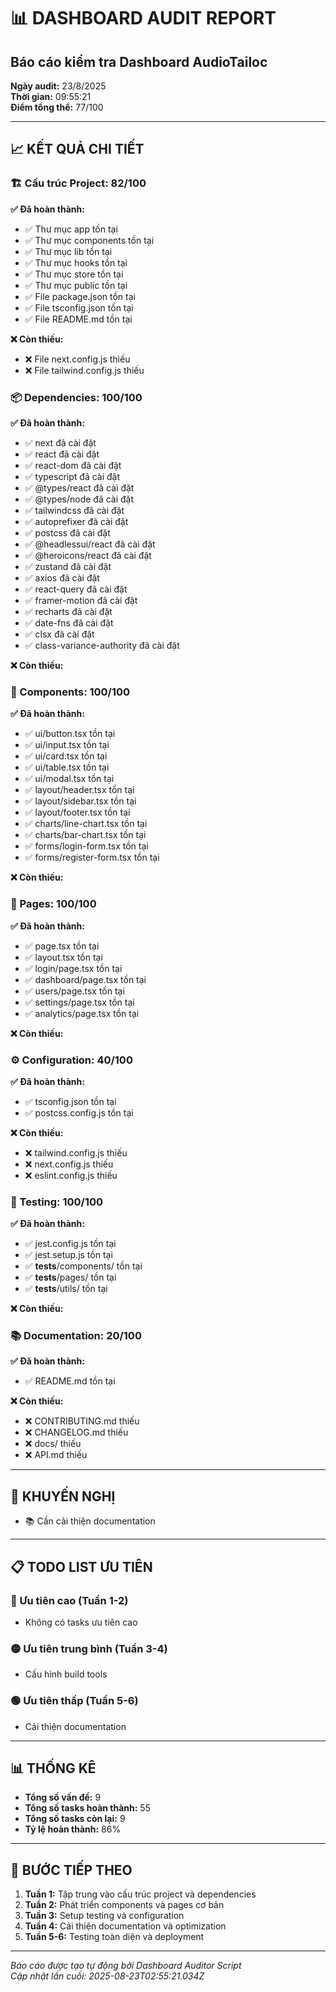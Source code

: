 # 📊 DASHBOARD AUDIT REPORT
## Báo cáo kiểm tra Dashboard AudioTailoc

**Ngày audit:** 23/8/2025  
**Thời gian:** 09:55:21  
**Điểm tổng thể:** 77/100

---

## 📈 KẾT QUẢ CHI TIẾT

### 🏗️ Cấu trúc Project: 82/100

**✅ Đã hoàn thành:**
- ✅ Thư mục app tồn tại
- ✅ Thư mục components tồn tại
- ✅ Thư mục lib tồn tại
- ✅ Thư mục hooks tồn tại
- ✅ Thư mục store tồn tại
- ✅ Thư mục public tồn tại
- ✅ File package.json tồn tại
- ✅ File tsconfig.json tồn tại
- ✅ File README.md tồn tại

**❌ Còn thiếu:**
- ❌ File next.config.js thiếu
- ❌ File tailwind.config.js thiếu

### 📦 Dependencies: 100/100

**✅ Đã hoàn thành:**
- ✅ next đã cài đặt
- ✅ react đã cài đặt
- ✅ react-dom đã cài đặt
- ✅ typescript đã cài đặt
- ✅ @types/react đã cài đặt
- ✅ @types/node đã cài đặt
- ✅ tailwindcss đã cài đặt
- ✅ autoprefixer đã cài đặt
- ✅ postcss đã cài đặt
- ✅ @headlessui/react đã cài đặt
- ✅ @heroicons/react đã cài đặt
- ✅ zustand đã cài đặt
- ✅ axios đã cài đặt
- ✅ react-query đã cài đặt
- ✅ framer-motion đã cài đặt
- ✅ recharts đã cài đặt
- ✅ date-fns đã cài đặt
- ✅ clsx đã cài đặt
- ✅ class-variance-authority đã cài đặt

**❌ Còn thiếu:**


### 🧩 Components: 100/100

**✅ Đã hoàn thành:**
- ✅ ui/button.tsx tồn tại
- ✅ ui/input.tsx tồn tại
- ✅ ui/card.tsx tồn tại
- ✅ ui/table.tsx tồn tại
- ✅ ui/modal.tsx tồn tại
- ✅ layout/header.tsx tồn tại
- ✅ layout/sidebar.tsx tồn tại
- ✅ layout/footer.tsx tồn tại
- ✅ charts/line-chart.tsx tồn tại
- ✅ charts/bar-chart.tsx tồn tại
- ✅ forms/login-form.tsx tồn tại
- ✅ forms/register-form.tsx tồn tại

**❌ Còn thiếu:**


### 📄 Pages: 100/100

**✅ Đã hoàn thành:**
- ✅ page.tsx tồn tại
- ✅ layout.tsx tồn tại
- ✅ login/page.tsx tồn tại
- ✅ dashboard/page.tsx tồn tại
- ✅ users/page.tsx tồn tại
- ✅ settings/page.tsx tồn tại
- ✅ analytics/page.tsx tồn tại

**❌ Còn thiếu:**


### ⚙️ Configuration: 40/100

**✅ Đã hoàn thành:**
- ✅ tsconfig.json tồn tại
- ✅ postcss.config.js tồn tại

**❌ Còn thiếu:**
- ❌ tailwind.config.js thiếu
- ❌ next.config.js thiếu
- ❌ eslint.config.js thiếu

### 🧪 Testing: 100/100

**✅ Đã hoàn thành:**
- ✅ jest.config.js tồn tại
- ✅ jest.setup.js tồn tại
- ✅ __tests__/components/ tồn tại
- ✅ __tests__/pages/ tồn tại
- ✅ __tests__/utils/ tồn tại

**❌ Còn thiếu:**


### 📚 Documentation: 20/100

**✅ Đã hoàn thành:**
- ✅ README.md tồn tại

**❌ Còn thiếu:**
- ❌ CONTRIBUTING.md thiếu
- ❌ CHANGELOG.md thiếu
- ❌ docs/ thiếu
- ❌ API.md thiếu

---

## 🎯 KHUYẾN NGHỊ

- 📚 Cần cải thiện documentation

---

## 📋 TODO LIST ƯU TIÊN

### 🔴 Ưu tiên cao (Tuần 1-2)
- Không có tasks ưu tiên cao

### 🟡 Ưu tiên trung bình (Tuần 3-4)
- Cấu hình build tools

### 🟢 Ưu tiên thấp (Tuần 5-6)
- Cải thiện documentation

---

## 📊 THỐNG KÊ

- **Tổng số vấn đề:** 9
- **Tổng số tasks hoàn thành:** 55
- **Tổng số tasks còn lại:** 9
- **Tỷ lệ hoàn thành:** 86%

---

## 🚀 BƯỚC TIẾP THEO

1. **Tuần 1:** Tập trung vào cấu trúc project và dependencies
2. **Tuần 2:** Phát triển components và pages cơ bản
3. **Tuần 3:** Setup testing và configuration
4. **Tuần 4:** Cải thiện documentation và optimization
5. **Tuần 5-6:** Testing toàn diện và deployment

---

*Báo cáo được tạo tự động bởi Dashboard Auditor Script*  
*Cập nhật lần cuối: 2025-08-23T02:55:21.034Z*
